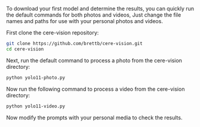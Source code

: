 To download your first model and determine the results, you can quickly run the default commands for both photos and videos, Just change the file names and paths for use with your personal photos and videos.

First clone the cere-vision repository:
```bash
git clone https://github.com/brettb/cere-vision.git
cd cere-vision
```

Next, run the default command to process a photo from the cere-vision directory:
```bash
python yolo11-photo.py
```

Now run the following command to process a video from the cere-vision directory:
```bash
python yolo11-video.py
```

Now modify the prompts with your personal media to check the results.